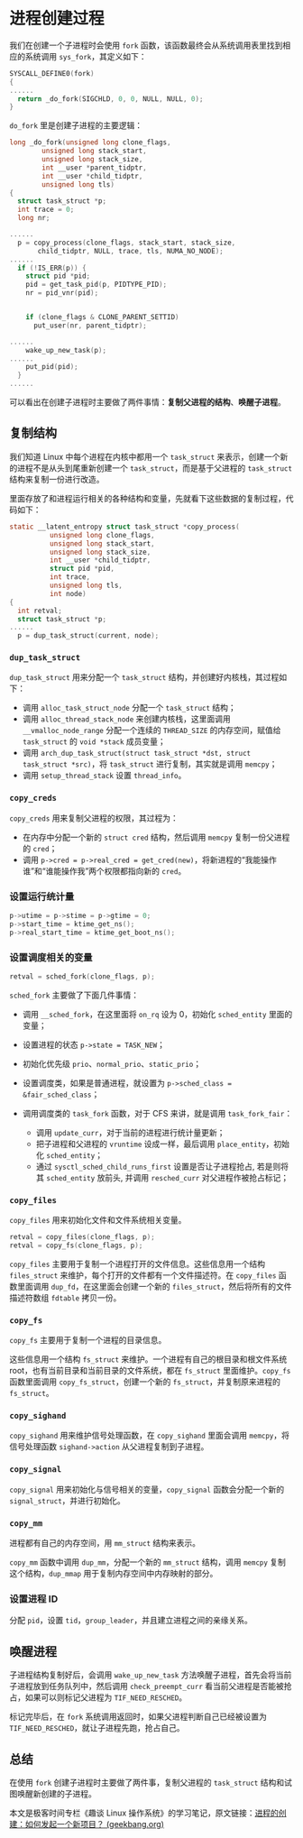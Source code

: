 # 进程创建过程

我们在创建一个子进程时会使用 `fork` 函数，该函数最终会从系统调用表里找到相应的系统调用 `sys_fork`，其定义如下：

```c
SYSCALL_DEFINE0(fork)
{
......
  return _do_fork(SIGCHLD, 0, 0, NULL, NULL, 0);
}
```

`do_fork` 里是创建子进程的主要逻辑：

```c
long _do_fork(unsigned long clone_flags,
        unsigned long stack_start,
        unsigned long stack_size,
        int __user *parent_tidptr,
        int __user *child_tidptr,
        unsigned long tls)
{
  struct task_struct *p;
  int trace = 0;
  long nr;

......
  p = copy_process(clone_flags, stack_start, stack_size,
       child_tidptr, NULL, trace, tls, NUMA_NO_NODE);
......
  if (!IS_ERR(p)) {
    struct pid *pid;
    pid = get_task_pid(p, PIDTYPE_PID);
    nr = pid_vnr(pid);


    if (clone_flags & CLONE_PARENT_SETTID)
      put_user(nr, parent_tidptr);

......
    wake_up_new_task(p);
......
    put_pid(pid);
  } 
......
```

可以看出在创建子进程时主要做了两件事情：**复制父进程的结构**、**唤醒子进程**。

## 复制结构

我们知道 Linux 中每个进程在内核中都用一个 `task_struct` 来表示，创建一个新的进程不是从头到尾重新创建一个 `task_struct`，而是基于父进程的 `task_struct` 结构来复制一份进行改造。

里面存放了和进程运行相关的各种结构和变量，先就看下这些数据的复制过程，代码如下：

```c
static __latent_entropy struct task_struct *copy_process(
          unsigned long clone_flags,
          unsigned long stack_start,
          unsigned long stack_size,
          int __user *child_tidptr,
          struct pid *pid,
          int trace,
          unsigned long tls,
          int node)
{
  int retval;
  struct task_struct *p;
......
  p = dup_task_struct(current, node);
```

### `dup_task_struct`

`dup_task_struct`  用来分配一个 `task_struct` 结构，并创建好内核栈，其过程如下：

- 调用 `alloc_task_struct_node` 分配一个 `task_struct` 结构；
- 调用 `alloc_thread_stack_node` 来创建内核栈，这里面调用 `__vmalloc_node_range` 分配一个连续的 `THREAD_SIZE` 的内存空间，赋值给 `task_struct` 的 `void *stack` 成员变量；
- 调用 `arch_dup_task_struct(struct task_struct *dst, struct task_struct *src)`，将 `task_struct` 进行复制，其实就是调用 `memcpy`；
- 调用 `setup_thread_stack` 设置 `thread_info`。

### `copy_creds`

`copy_creds` 用来复制父进程的权限，其过程为：

- 在内存中分配一个新的 `struct cred` 结构，然后调用 `memcpy` 复制一份父进程的 `cred`；
- 调用 `p->cred = p->real_cred = get_cred(new)`，将新进程的“我能操作谁”和“谁能操作我”两个权限都指向新的 `cred`。

### 设置运行统计量

```c
p->utime = p->stime = p->gtime = 0;
p->start_time = ktime_get_ns();
p->real_start_time = ktime_get_boot_ns();
```

### 设置调度相关的变量

```c
retval = sched_fork(clone_flags, p);
```

`sched_fork` 主要做了下面几件事情：

- 调用 `__sched_fork`，在这里面将 `on_rq` 设为 0，初始化 `sched_entity` 里面的变量；
- 设置进程的状态 `p->state = TASK_NEW`；

- 初始化优先级 `prio`、`normal_prio`、`static_prio`；
- 设置调度类，如果是普通进程，就设置为 `p->sched_class = &fair_sched_class`；

- 调用调度类的 `task_fork` 函数，对于 CFS 来讲，就是调用 `task_fork_fair`：
  - 调用 `update_curr`，对于当前的进程进行统计量更新；
  - 把子进程和父进程的 `vruntime` 设成一样，最后调用 `place_entity`，初始化 `sched_entity`；
  - 通过 `sysctl_sched_child_runs_first` 设置是否让子进程抢占, 若是则将其 `sched_entity` 放前头, 并调用 `resched_curr` 对父进程作被抢占标记；

### `copy_files`

`copy_files` 用来初始化文件和文件系统相关变量。

```c
retval = copy_files(clone_flags, p);
retval = copy_fs(clone_flags, p);
```

`copy_files` 主要用于复制一个进程打开的文件信息。这些信息用一个结构 `files_struct` 来维护，每个打开的文件都有一个文件描述符。在 `copy_files` 函数里面调用 `dup_fd`，在这里面会创建一个新的 `files_struct`，然后将所有的文件描述符数组 `fdtable` 拷贝一份。

### `copy_fs`

`copy_fs` 主要用于复制一个进程的目录信息。

这些信息用一个结构 `fs_struct` 来维护。一个进程有自己的根目录和根文件系统 root，也有当前目录和当前目录的文件系统，都在 `fs_struct` 里面维护。`copy_fs` 函数里面调用 `copy_fs_struct`，创建一个新的 `fs_struct`，并复制原来进程的 `fs_struct`。

### `copy_sighand`

`copy_sighand` 用来维护信号处理函数，在 `copy_sighand` 里面会调用 `memcpy`，将信号处理函数 `sighand->action` 从父进程复制到子进程。

### `copy_signal`

`copy_signal` 用来初始化与信号相关的变量，`copy_signal` 函数会分配一个新的 `signal_struct`，并进行初始化。

### `copy_mm`

进程都有自己的内存空间，用 `mm_struct` 结构来表示。

`copy_mm` 函数中调用 `dup_mm`，分配一个新的 `mm_struct` 结构，调用 `memcpy` 复制这个结构，`dup_mmap` 用于复制内存空间中内存映射的部分。

### 设置进程 ID

分配 `pid`，设置 `tid`，`group_leader`，并且建立进程之间的亲缘关系。

## 唤醒进程

子进程结构复制好后，会调用 `wake_up_new_task` 方法唤醒子进程，首先会将当前子进程放到任务队列中，然后调用 `check_preempt_curr` 看当前父进程是否能被抢占，如果可以则标记父进程为 `TIF_NEED_RESCHED`。

标记完毕后，在 `fork` 系统调用返回时，如果父进程判断自己已经被设置为 `TIF_NEED_RESCHED`，就让子进程先跑，抢占自己。

## 总结

在使用 `fork` 创建子进程时主要做了两件事，复制父进程的 `task_struct` 结构和试图唤醒新创建的子进程。

本文是极客时间专栏《趣谈 Linux 操作系统》的学习笔记，原文链接：[进程的创建：如何发起一个新项目？ (geekbang.org)](https://time.geekbang.org/column/article/94064)